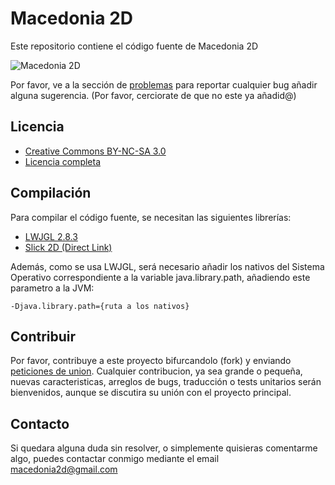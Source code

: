 ﻿# Macedonia 2D

Este repositorio contiene el código fuente de Macedonia 2D

![Macedonia 2D](/aritzhack/Macedonia-2D/raw/master/res/main.jpg)

Por favor, ve a la sección de  [problemas](https://github.com/github/Macedonia-2D/issues) para reportar cualquier bug añadir alguna sugerencia. (Por favor, cerciorate de que no este ya añadid@)

## Licencia

* [Creative Commons BY-NC-SA 3.0 ](http://creativecommons.org/licenses/by-nc-sa/3.0/)
* [Licencia completa ](http://creativecommons.org/licenses/by-nc-sa/3.0/legalcode)

## Compilación

Para compilar el código fuente, se necesitan las siguientes librerías:

* [LWJGL 2.8.3](http://sourceforge.net/projects/java-game-lib/files/Official%20Releases/LWJGL%202.8.3/)
* [Slick 2D (Direct Link)](http://slick.cokeandcode.com/downloads/slick.jar)

Además, como se usa LWJGL, será necesario añadir los nativos del Sistema Operativo correspondiente a la variable java.library.path, añadiendo este parametro a la JVM:

    -Djava.library.path={ruta a los nativos}

## Contribuir

Por favor, contribuye a este proyecto bifurcandolo (fork) y enviando [peticiones de union](https://github.com/aritzhack/Macedonia-2D/pull/new).
Cualquier contribucion, ya sea grande o pequeña, nuevas caracteristicas, arreglos de bugs, traducción o tests unitarios serán bienvenidos, aunque se discutira su unión con el proyecto principal.

## Contacto

Si quedara alguna duda sin resolver, o simplemente quisieras comentarme algo, puedes contactar conmigo mediante el email macedonia2d@gmail.com